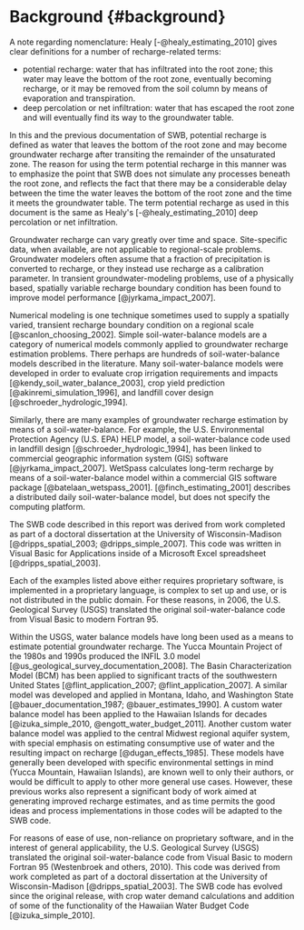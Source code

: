 # Background {#background}

A note regarding nomenclature: Healy [-@healy_estimating_2010] gives clear definitions for a number of recharge-related terms:

* potential recharge: water that has infiltrated into the root zone; this water may leave the bottom of the root zone, eventually becoming recharge, or it may be removed from the soil column by means of evaporation and transpiration.
* deep percolation or net infiltration: water that has escaped the root zone and will eventually find its way to the groundwater table.

In this and the previous documentation of SWB, potential recharge is defined as water that leaves the bottom of the root zone and may become groundwater recharge after transiting the remainder of the unsaturated zone. The reason for using the term potential recharge in this manner was to emphasize the point that SWB does not simulate any processes beneath the root zone, and reflects the fact that there may be a considerable delay between the time the water leaves the bottom of the root zone and the time it meets the groundwater table. The term potential recharge as used in this document is the same as Healy's [-@healy_estimating_2010] deep percolation or net infiltration.

Groundwater recharge can vary greatly over time and space. Site-specific data, when available, are not applicable to regional-scale problems. Groundwater modelers often assume that a fraction of precipitation is converted to recharge, or they instead use recharge as a calibration parameter. In transient groundwater-modeling problems, use of a physically based, spatially variable recharge boundary condition has been found to improve model performance [@jyrkama_impact_2007].

Numerical modeling is one technique sometimes used to supply a spatially varied, transient recharge boundary condition on a regional scale [@scanlon_choosing_2002]. Simple soil-water-balance models are a category of numerical models commonly applied to groundwater recharge estimation problems. There perhaps are hundreds of soil-water-balance models described in the literature. Many soil-water-balance models were developed in order to evaluate crop irrigation requirements and impacts [@kendy_soil_water_balance_2003], crop yield prediction [@akinremi_simulation_1996], and landfill cover design [@schroeder_hydrologic_1994].

Similarly, there are many examples of groundwater recharge estimation by means of a soil-water-balance. For example, the U.S. Environmental Protection Agency (U.S. EPA) HELP model, a soil-water-balance code used in landfill design [@schroeder_hydrologic_1994], has been linked to commercial geographic information system (GIS) software [@jyrkama_impact_2007]. WetSpass calculates long-term recharge by means of a soil-water-balance model within a commercial GIS software package [@batelaan_wetspass_2001].  [@finch_estimating_2001] describes a distributed daily soil-water-balance model, but does not specify the computing platform.

The SWB code described in this report was derived from work completed as part of a doctoral dissertation at the University of Wisconsin-Madison [@dripps_spatial_2003; @dripps_simple_2007]. This code was written in Visual Basic for Applications inside of a Microsoft Excel spreadsheet [@dripps_spatial_2003].

Each of the examples listed above either requires proprietary software, is implemented in a proprietary language, is complex to set up and use, or is not distributed in the public domain. For these reasons, in 2006, the U.S. Geological Survey (USGS) translated the original soil-water-balance code from Visual Basic to modern Fortran 95.

Within the USGS, water balance models have long been used as a means to estimate potential groundwater recharge. The Yucca Mountain Project of the 1980s and 1990s produced the INFIL 3.0 model [@us_geological_survey_documentation_2008]. The Basin Characterization Model (BCM) has been applied to significant tracts of the southwestern United States [@flint_application_2007; @flint_application_2007]. A similar model was developed and applied in Montana, Idaho, and Washington State [@bauer_documentation_1987; @bauer_estimates_1990]. A custom water balance model has been applied to the Hawaiian Islands for decades [@izuka_simple_2010, @engott_water_budget_2011]. Another custom water balance model was applied to the central Midwest regional aquifer system, with special emphasis on estimating consumptive use of water and the resulting impact on recharge [@dugan_effects_1985]. These models have generally been developed with specific environmental settings in mind (Yucca Mountain, Hawaiian Islands), are known well to only their authors, or would be difficult to apply to other more general use cases. However, these previous works also represent a significant body of work aimed at generating improved recharge estimates, and as time permits the good ideas and process implementations in those codes will be adapted to the SWB code.

For reasons of ease of use, non-reliance on proprietary software, and in the interest of general applicability, the U.S. Geological Survey (USGS) translated the original soil-water-balance code from Visual Basic to modern Fortran 95 (Westenbroek and others, 2010). This code was derived from work completed as part of a doctoral dissertation at the University of Wisconsin-Madison [@dripps_spatial_2003]. The SWB code has evolved since the original release, with crop water demand calculations and addition of some of the functionality of the Hawaiian Water Budget Code [@izuka_simple_2010].
